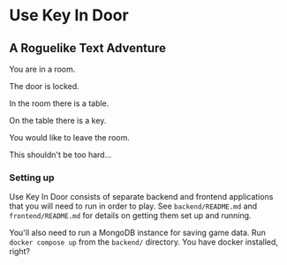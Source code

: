# Use Key In Door
## A Roguelike Text Adventure

You are in a room.

The door is locked.

In the room there is a table.

On the table there is a key.

You would like to leave the room.

This shouldn't be too hard...

### Setting up

Use Key In Door consists of separate backend and frontend applications that you will need to run in order to play. See `backend/README.md` and `frontend/README.md` for details on getting them set up and running.

You'll also need to run a MongoDB instance for saving game data. Run `docker compose up` from the `backend/` directory. You have docker installed, right?
